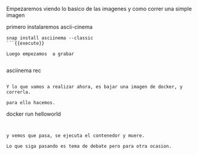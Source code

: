 Empezaremos viendo lo basico de las imagenes y como correr una simple imagen

primero instalaremos ascii-cinema

```
snap install asciinema --classic
```{{execute}}

Luego empezamos  a grabar 


```
asciinema rec

```{{execute}}

Y lo que vamos a realizar ahora, es bajar una imagen de docker, y correrla.

para ello hacemos.

```
docker run helloworld
```{{execute}}


y vemos que pasa, se ejecuta el contenedor y muere.

Lo que siga pasando es tema de debate pero para otra ocasion.
